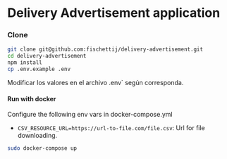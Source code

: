 # Delivery Advertisement application

### Clone

```bash
git clone git@github.com:fischettij/delivery-advertisement.git
cd delivery-advertisement
npm install
cp .env.example .env
```

Modificar los valores en el archivo .env` según corresponda.

#### Run with docker
Configure the following env vars in docker-compose.yml
* `CSV_RESOURCE_URL=https://url-to-file.com/file.csv`: Url for file downloading.

```bash
sudo docker-compose up
```
